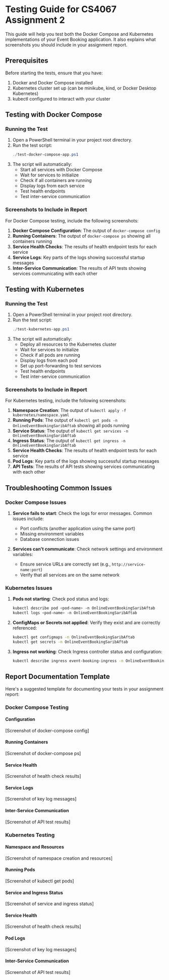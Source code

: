 # Testing Guide for CS4067 Assignment 2

This guide will help you test both the Docker Compose and Kubernetes implementations of your Event Booking application. It also explains what screenshots you should include in your assignment report.

## Prerequisites

Before starting the tests, ensure that you have:

1. Docker and Docker Compose installed
2. Kubernetes cluster set up (can be minikube, kind, or Docker Desktop Kubernetes)
3. kubectl configured to interact with your cluster

## Testing with Docker Compose

### Running the Test

1. Open a PowerShell terminal in your project root directory.
2. Run the test script:
   ```powershell
   ./test-docker-compose-app.ps1
   ```
3. The script will automatically:
   - Start all services with Docker Compose
   - Wait for services to initialize
   - Check if all containers are running
   - Display logs from each service
   - Test health endpoints
   - Test inter-service communication

### Screenshots to Include in Report

For Docker Compose testing, include the following screenshots:

1. **Docker Compose Configuration**: The output of `docker-compose config`
2. **Running Containers**: The output of `docker-compose ps` showing all containers running
3. **Service Health Checks**: The results of health endpoint tests for each service
4. **Service Logs**: Key parts of the logs showing successful startup messages
5. **Inter-Service Communication**: The results of API tests showing services communicating with each other

## Testing with Kubernetes

### Running the Test

1. Open a PowerShell terminal in your project root directory.
2. Run the test script:
   ```powershell
   ./test-kubernetes-app.ps1
   ```
3. The script will automatically:
   - Deploy all resources to the Kubernetes cluster
   - Wait for services to initialize
   - Check if all pods are running
   - Display logs from each pod
   - Set up port-forwarding to test services
   - Test health endpoints
   - Test inter-service communication

### Screenshots to Include in Report

For Kubernetes testing, include the following screenshots:

1. **Namespace Creation**: The output of `kubectl apply -f kubernetes/namespace.yaml`
2. **Running Pods**: The output of `kubectl get pods -n OnlineEventBookingSaribAftab` showing all pods running
3. **Service Status**: The output of `kubectl get services -n OnlineEventBookingSaribAftab`
4. **Ingress Status**: The output of `kubectl get ingress -n OnlineEventBookingSaribAftab`
5. **Service Health Checks**: The results of health endpoint tests for each service
6. **Pod Logs**: Key parts of the logs showing successful startup messages
7. **API Tests**: The results of API tests showing services communicating with each other

## Troubleshooting Common Issues

### Docker Compose Issues

1. **Service fails to start**: Check the logs for error messages. Common issues include:
   - Port conflicts (another application using the same port)
   - Missing environment variables
   - Database connection issues

2. **Services can't communicate**: Check network settings and environment variables:
   - Ensure service URLs are correctly set (e.g., `http://service-name:port`)
   - Verify that all services are on the same network

### Kubernetes Issues

1. **Pods not starting**: Check pod status and logs:
   ```bash
   kubectl describe pod <pod-name> -n OnlineEventBookingSaribAftab
   kubectl logs <pod-name> -n OnlineEventBookingSaribAftab
   ```

2. **ConfigMaps or Secrets not applied**: Verify they exist and are correctly referenced:
   ```bash
   kubectl get configmaps -n OnlineEventBookingSaribAftab
   kubectl get secrets -n OnlineEventBookingSaribAftab
   ```

3. **Ingress not working**: Check Ingress controller status and configuration:
   ```bash
   kubectl describe ingress event-booking-ingress -n OnlineEventBookingSaribAftab
   ```

## Report Documentation Template

Here's a suggested template for documenting your tests in your assignment report:

### Docker Compose Testing

#### Configuration
[Screenshot of docker-compose config]

#### Running Containers
[Screenshot of docker-compose ps]

#### Service Health
[Screenshot of health check results]

#### Service Logs
[Screenshot of key log messages]

#### Inter-Service Communication
[Screenshot of API test results]

### Kubernetes Testing

#### Namespace and Resources
[Screenshot of namespace creation and resources]

#### Running Pods
[Screenshot of kubectl get pods]

#### Service and Ingress Status
[Screenshot of service and ingress status]

#### Service Health
[Screenshot of health check results]

#### Pod Logs
[Screenshot of key log messages]

#### Inter-Service Communication
[Screenshot of API test results] 
